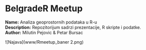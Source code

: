 
# BelgradeR Meetup

**Name:** Analiza geoprostornih podataka u R-u  
**Description:** Repozitorijum sadrzi prezentacije, R skripte i podatke.         
**Author:** Milutin Pejovic & Petar Bursac 

![Najava](www/Rmeetup_baner 2.png)
